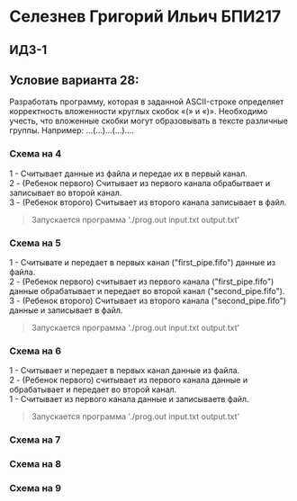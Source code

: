 # Селезнев Григорий Ильич БПИ217
## ИДЗ-1 
## Условие варианта 28:
Разработать программу, которая в заданной ASCII-строке определяет корректность вложенности круглых скобок «(» и «)».
Необходимо учесть, что вложенные скобки могут образовывать в
тексте различные группы. Например: ...(...)...(...)....

### Схема на 4
1 - Cчитывает данные из файла и передае их в первый канал.   
2 - (Ребенок первого) Cчитывает из первого канала обрабытвает и записывает во второй канал.  
3 - (Ребенок второго) Cчитывает из второго канала записывает в файл.  

> Запускается программа './prog.out input.txt output.txt'


### Схема на 5
1 - Считывате и передает в первых канал ("first_pipe.fifo") данные из файла.  
2 - (Ребенок первого) считывает из первого канала ("first_pipe.fifo") данные обрабатывает и передает во второй канал ("second_pipe.fifo").  
3 - (Ребенок второго) Считывает из второго канала ("second_pipe.fifo") данные и записывает в файл.  

> Запускается программа './prog.out input.txt output.txt'

### Схема на 6
1 - Считывает и передает в первых канал данные из файла.  
2 - (Ребенок первого) считывает из первого канала данные и обрабатывает и передает во второй канал.  
1 - Считывает из первого канала данные и записываетв файл.  

> Запускается программа './prog.out input.txt output.txt'

### Схема на 7

### Схема на 8

### Схема на 9
